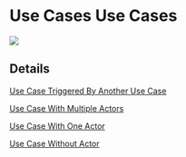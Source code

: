 # Use Cases Use Cases
<img src="https://www.plantuml.com/plantuml/svg/hPAn3eCW48PtdkB2r0w-WJ6YiscJjkbCb2Y9e44SVFi2nLOhJHsw07VV_tF0aGwQAZsA5Y5Qwau1peiBXZWcVT_oachUoIG1Ee39pn9I2IwnJRhLd3uh9lWeu3OmvQXFs1WXR2R8gHckYjSrKwo2R08YEzqm1JDrneE9RF1IPfFNUN1SR7Vdke6JP43iCLP-YmnnO6CfnbRpllM-OMES-HF_eM8twYyEGxm31JU2A4hsF8hfqLwfwznA7BhpeeC_jP_5GvfmrVU3ePJ9olp61m"/>

## Details
[Use Case Triggered By Another Use Case](UseCaseTriggeredByAnotherUseCase.md)

[Use Case With Multiple Actors](UseCaseWithMultipleActors.md)

[Use Case With One Actor](UseCaseWithOneActor.md)

[Use Case Without Actor](UseCaseWithoutActor.md)

